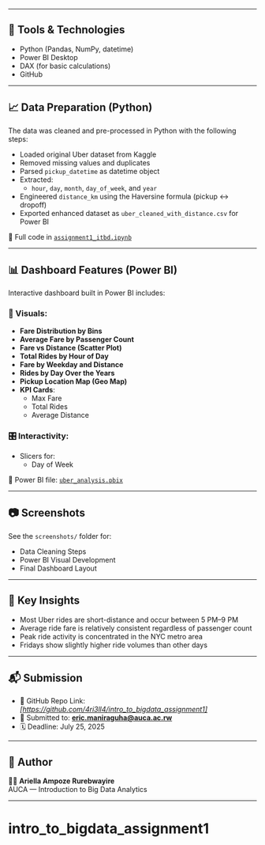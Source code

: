 
---

## 🔧 Tools & Technologies
- Python (Pandas, NumPy, datetime)
- Power BI Desktop
- DAX (for basic calculations)
- GitHub

---

## 📈 Data Preparation (Python)

The data was cleaned and pre-processed in Python with the following steps:

- Loaded original Uber dataset from Kaggle
- Removed missing values and duplicates
- Parsed `pickup_datetime` as datetime object
- Extracted:
  - `hour`, `day`, `month`, `day_of_week`, and `year`
- Engineered `distance_km` using the Haversine formula (pickup ↔ dropoff)
- Exported enhanced dataset as `uber_cleaned_with_distance.csv` for Power BI

📌 Full code in [`assignment1_itbd.ipynb`](./assignment1_itbd.ipynb)

---

## 📊 Dashboard Features (Power BI)

Interactive dashboard built in Power BI includes:

### 📌 Visuals:
- **Fare Distribution by Bins**
- **Average Fare by Passenger Count**
- **Fare vs Distance (Scatter Plot)**
- **Total Rides by Hour of Day**
- **Fare by Weekday and Distance**
- **Rides by Day Over the Years**
- **Pickup Location Map (Geo Map)**
- **KPI Cards**:
  - Max Fare
  - Total Rides
  - Average Distance

### 🎛️ Interactivity:
- Slicers for:
  - Day of Week


📌 Power BI file: [`uber_analysis.pbix`](./uber_analysis.pbix)

---

## 📷 Screenshots
See the `screenshots/` folder for:
- Data Cleaning Steps
- Power BI Visual Development
- Final Dashboard Layout

---

## 📌 Key Insights

- Most Uber rides are short-distance and occur between 5 PM–9 PM
- Average ride fare is relatively consistent regardless of passenger count
- Peak ride activity is concentrated in the NYC metro area
- Fridays show slightly higher ride volumes than other days

---

## 📬 Submission

- 🔗 GitHub Repo Link: *[https://github.com/4ri3ll4/intro_to_bigdata_assignment1]*
- 📧 Submitted to: **eric.maniraguha@auca.ac.rw**
- 🗓️ Deadline: July 25, 2025

---

## 🧠 Author

👩🏽 **Ariella Ampoze Rurebwayire**    
AUCA — Introduction to Big Data Analytics  


---

# intro_to_bigdata_assignment1
